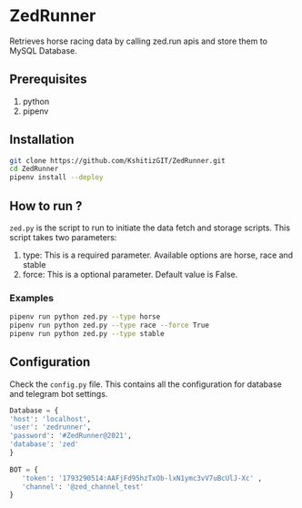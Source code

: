 # ZedRunner

Retrieves horse racing data by calling zed.run apis and store them to MySQL Database.


## Prerequisites
1. python
2. pipenv

## Installation

```bash
git clone https://github.com/KshitizGIT/ZedRunner.git
cd ZedRunner
pipenv install --deploy
```

## How to run ?

`zed.py` is the script to run to initiate the data fetch and storage scripts. This script takes two parameters: 
1. type:
   This is a required parameter. Available options are horse, race and stable
2. force:
   This is a optional parameter. Default value is False.
   
### Examples
```bash
pipenv run python zed.py --type horse
pipenv run python zed.py --type race --force True
pipenv run python zed.py --type stable
```

## Configuration

Check the `config.py` file. This contains all the configuration for database and telegram bot settings.
```python 
Database = {
'host': 'localhost',
'user': 'zedrunner',
'password': '#ZedRunner@2021',
'database': 'zed'
}
 
BOT = {
   'token': '1793290514:AAFjFd95hzTxOb-lxN1ymc3vV7uBcUlJ-Xc' ,
   'channel': '@zed_channel_test'
}

```
